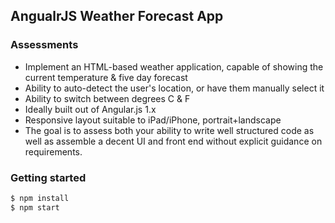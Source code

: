 ## AngualrJS Weather Forecast App

### Assessments
* Implement an HTML-based weather application, capable of showing the current temperature & five day forecast
* Ability to auto-detect the user's location, or have them manually select it
* Ability to switch between degrees C & F
* Ideally built out of Angular.js 1.x 
* Responsive layout suitable to iPad/iPhone, portrait+landscape
* The goal is to assess both your ability to write well structured code as well as assemble a decent UI and front end without explicit guidance on requirements.

### Getting started

```sh
$ npm install
$ npm start
```